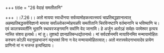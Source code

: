 +++
title = "26 वेदाहं समतीतानि"

+++
।।7.26।। अतो मायया स्वाधीनया सर्वव्यामोहकत्वात्स्वयं
चाप्रतिबद्धज्ञानात्वात् अहमप्रतिबद्धसर्वविज्ञानो मायया
सर्वांल्लोकान्मोहयन्नपि समतीतानि चिरविनष्टानि वर्तमानानि च भविष्याणि च।
एवं कालत्रयवर्तीनि भूतानि स्थावरजङ्गमानि सर्वाणि वेद जानामि। हे अर्जुन
अतोऽहं सर्वज्ञः परमेश्वर इत्यत्र नास्ति संशय इत्यर्थः। मां तु। तुशब्दो
ज्ञानप्रतिबन्धद्योतनार्थः। मां सर्वदर्शनमपि मायाविनमिव मन्मायामोहितः
कश्चन कोऽपि मदनुग्रहभाजनं मद्भक्तं विना न वेद मन्मायामोहितत्वात्। अतो
मत्तत्त्ववेदनाभावादेव प्रायेण प्राणिनो मां न भजन्त इत्यभिप्रायः।
